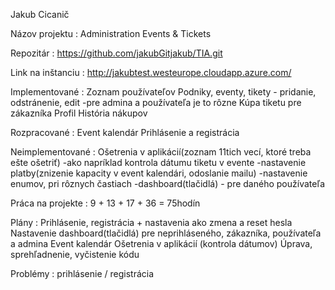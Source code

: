 
Jakub Cicanič

Názov projektu : Administration Events & Tickets 

Repozitár : https://github.com/jakubGitjakub/TIA.git

Link na inštanciu : http://jakubtest.westeurope.cloudapp.azure.com/ 

Implementované : Zoznam používateľov
		Podniky, eventy, tikety - pridanie, odstránenie, edit -pre admina a používateľa je to rôzne
		Kúpa tiketu pre zákazníka
		Profil
		História nákupov

Rozpracované :	Event kalendár
		Prihlásenie a registrácia
		
Neimplementované : Ošetrenia v aplikácií(zoznam 11tich vecí, ktoré treba ešte ošetriť)
			-ako napríklad kontrola dátumu tiketu v evente
			-nastavenie platby(znizenie kapacity v event kalendári, odoslanie mailu)
			-nastavenie enumov, pri rôznych častiach
			-dashboard(tlačidlá) - pre daného používateľa

Práca na projekte : 9 + 13 + 17 + 36 = 75hodín

Plány :	Prihlásenie, registrácia + nastavenia ako zmena a reset hesla
	Nastavenie dashboard(tlačidlá) pre neprihláseného, zákazníka, používateľa a admina
	Event kalendár
	Ošetrenia v aplikácií (kontrola dátumov)
	Úprava, sprehľadnenie, vyčistenie kódu


Problémy : prihlásenie / registrácia



